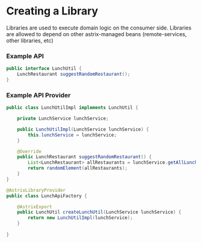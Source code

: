 # Creating a Library
Libraries are used to execute domain logic on the consumer side. Libraries are allowed to depend on other astrix-managed beans (remote-services, other libraries, etc)

### Example API
```java
public interface LunchUtil {
	LunchRestaurant suggestRandomRestaurant();
}
``` 

### Example API Provider
```java
public class LunchUtilImpl implements LunchUtil {

	private LunchService lunchService;

	public LunchUtilImpl(LunchService lunchService) {
		this.lunchService = lunchService;
	}

	@Override
	public LunchRestaurant suggestRandomRestaurant() {
		List<LunchRestaurant> allRestaurants = lunchService.getAllLunchRestaurants();
		return randomElement(allRestaurants);
	}
}
``` 

```java
@AstrixLibraryProvider
public class LunchApiFactory {

	@AstrixExport
	public LunchUtil createLunchUtil(LunchService lunchService) {
		return new LunchUtilImpl(lunchService);
	}
	
}
``` 
